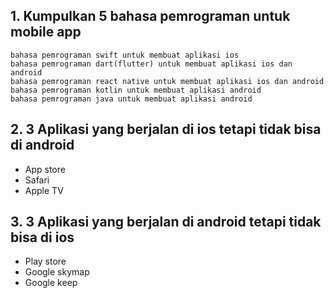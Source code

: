 ## 1. Kumpulkan 5 bahasa pemrograman untuk mobile app
	bahasa pemrograman swift untuk membuat aplikasi ios
	bahasa pemrograman dart(flutter) untuk membuat aplikasi ios dan android
	bahasa pemrograman react native untuk membuat aplikasi ios dan android
	bahasa pemrograman kotlin untuk membuat aplikasi android
	bahasa pemrograman java untuk membuat aplikasi android
     
## 2. 3 Aplikasi yang berjalan di ios tetapi tidak bisa di android
* App store
* Safari
* Apple TV
## 3. 3 Aplikasi yang berjalan di android tetapi tidak bisa di ios
* Play store
* Google skymap
* Google keep

